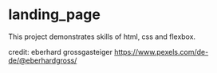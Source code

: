 # landing_page

This project demonstrates skills of html, css and flexbox. 



credit:
eberhard grossgasteiger
https://www.pexels.com/de-de/@eberhardgross/
